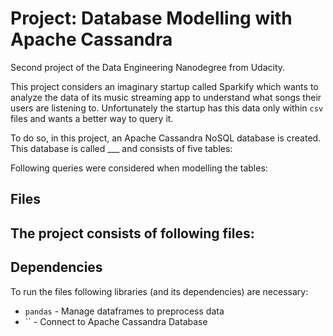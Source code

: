 # Project: Database Modelling with Apache Cassandra
Second project of the Data Engineering Nanodegree from Udacity. 

This project considers an imaginary startup called Sparkify which wants to analyze the data of its music streaming app to understand what songs their users are listening to. Unfortunately the startup has this data only within `csv` files and wants a better way to query it. 

To do so, in this project, an Apache Cassandra NoSQL database is created. This database is called ___ and consists of five tables: 

Following queries were considered when modelling the tables:

## Files
The project consists of following files:
- 

## Dependencies
To run the files following libraries (and its dependencies) are necessary:
- `pandas` - Manage dataframes to preprocess data
- `` - Connect to Apache Cassandra Database
